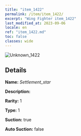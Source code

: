 ```yaml
---
title: "item_1422"
permalink: /item/item_1422/
excerpt: "Wing Fighter item_1422"
last_modified_at: 2023-09-06
locale: en
ref: "item_1422.md"
toc: false
classes: wide
---
```



 ![Unknown_1422](/images/item/Settlement_star_p.png)



## Details

 **Name:** *Settlement_star* 

 **Description:** 

 **Rarity:** 1 

 **Type:** 1 

 **Suction:** true 

 **Auto Suction:** false 


